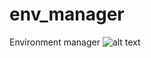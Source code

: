 # env_manager
Environment manager
![alt text](https://raw.githubusercontent.com/WebStyle/env_manager/master/screenshot.png "image")
